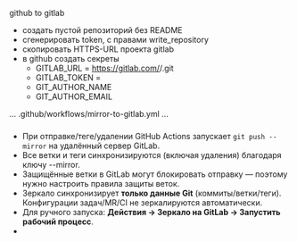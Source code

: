 github to gitlab

- создать пустой репозиторий без README
- сгенерировать token, с правами write_repository
- скопировать HTTPS-URL проекта gitlab
- в github создать секреты
  - GITLAB_URL = https://gitlab.com/<group>/<project>.git
  - GITLAB_TOKEN = <PAT FROM GITLAB>
  - GIT_AUTHOR_NAME
  - GIT_AUTHOR_EMAIL

...
.github/workflows/mirror-to-gitlab.yml
...

###
- При отправке/теге/удалении GitHub Actions запускает `git push --mirror` на удалённый сервер GitLab.
- Все ветки и теги синхронизируются (включая удаления) благодаря ключу --mirror.
- Защищённые ветки в GitLab могут блокировать отправку — поэтому нужно настроить правила защиты веток.
- Зеркало синхронизирует **только данные Git** (коммиты/ветки/теги). Конфигурации задач/MR/CI не зеркалируются автоматически.
- Для ручного запуска: **Действия -> Зеркало на GitLab -> Запустить рабочий процесс**.
- 